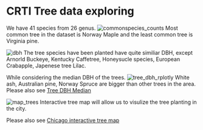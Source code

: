 # CRTI Tree data exploring



We have 41 species from 26 genus. 
![commonspecies_counts](https://cloud.githubusercontent.com/assets/14057932/24373114/4dea9ab0-12fe-11e7-8d1e-eadb60a122ce.png)
Most common tree in the dataset is Norway Maple and the least common tree is Virginia pine.


![dbh](https://cloud.githubusercontent.com/assets/14057932/24373076/30ac7c98-12fe-11e7-87cc-6d006d90895b.png)
The tree species have been planted have quite similiar DBH, except Arnorld Buckeye, Kentucky Caffetree, Honeysucle species, European Crabapple, Japenese tree Lilac. 


While considering the median DBH of the trees. 
![tree_dbh_rplotly](https://cloud.githubusercontent.com/assets/14057932/24373113/4dea08ca-12fe-11e7-9a09-110ffb1ba52d.png)
White ash, Australian pine, Norway Spruce are bigger than other trees in the area. 
Please also see <a href = "http://rpubs.com/Geoyi/Tree_test_3">Tree DBH Median</a>


![map_trees](https://cloud.githubusercontent.com/assets/14057932/24373115/4decc6a0-12fe-11e7-8661-42d844001199.png)
Interactive tree map will allow us to visulize the tree planting in the city. 

Please also see <a href = "http://rpubs.com/Geoyi/Tree_test_2">Chicago interactive tree map</a>
